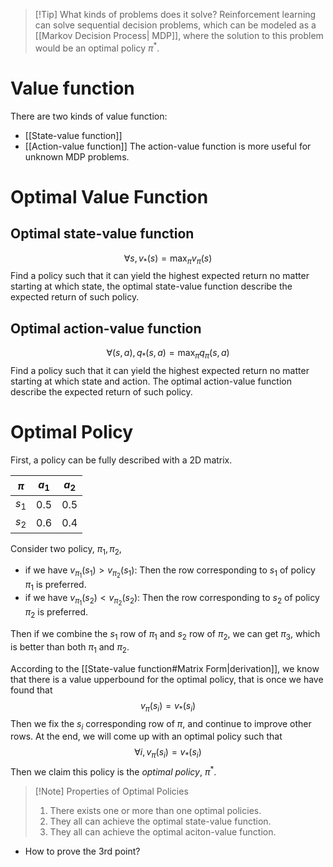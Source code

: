 >[!Tip] What kinds of problems does it solve?
>Reinforcement learning can solve sequential decision problems, which can be modeled as a [[Markov Decision Process| MDP]], where the solution to this problem would be an optimal policy $\pi^*$.


# Value function

There are two kinds of value function:
- [[State-value function]]
- [[Action-value function]]
The action-value function is more useful for unknown MDP problems. 

# Optimal Value Function

## Optimal state-value function
$$\forall s, v_*(s) = \max_\pi v_\pi(s)$$
Find a policy such that it can yield the highest expected return no matter starting at which state, the optimal state-value function describe the expected return of such policy.

## Optimal action-value function
$$\forall (s,a), q_*(s,a) = \max_\pi q_\pi(s,a)$$
Find a policy such that it can yield the highest expected return no matter starting at which state and action. The optimal action-value function describe the expected return of such policy.

# Optimal Policy

First, a policy can be fully described with a 2D matrix.

| $\pi$     | $a_1$    | $a_2$ |     
| ----- | -------- | ----- |
| $s_1$ | 0.5 | 0.5 |
| $s_2$ | 0.6| 0.4 |

Consider two policy, $\pi_1, \pi_2$, 
- if we have $v_{\pi_1}(s_1)>v_{\pi_2}(s_1)$:
	Then the row corresponding to $s_1$ of policy $\pi_1$ is preferred.
- if we have $v_{\pi_1}(s_2)<v_{\pi_2}(s_2)$:
	Then the row corresponding to $s_2$ of policy $\pi_2$ is preferred.

Then if we combine the $s_1$ row of $\pi_1$ and $s_2$ row of $\pi_2$, we can get $\pi_3$, which is better than both $\pi_1$ and $\pi_2$.

According to the [[State-value function#Matrix Form|derivation]], we know that there is a value upperbound for the optimal policy, that is once we have found that
$$v_\pi(s_i) = v_*(s_i)$$
Then we fix the $s_i$ corresponding row of $\pi$, and continue to improve other rows. At the end, we will come up with an optimal policy such that 
$$\forall i, v_\pi(s_i) = v_*(s_i)$$
Then we claim this policy is the *optimal policy*, $\pi^*$.

>[!Note] Properties of Optimal Policies
>1. There exists one or more than one optimal policies.
>2. They all can achieve the optimal state-value function.
>3. They all can achieve the optimal aciton-value function.
- How to prove the 3rd point?


